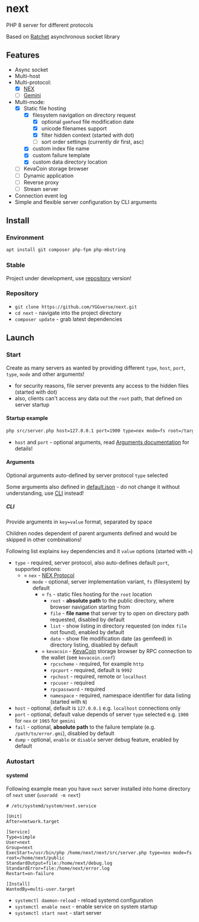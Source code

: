 # next

PHP 8 server for different protocols

Based on [Ratchet](https://github.com/ratchetphp/Ratchet) asynchronous socket library

## Features

* Async socket
* Multi-host
* Multi-protocol:
  * [x] [NEX](https://nightfall.city/nex/info/specification.txt)
  * [ ] [Gemini](https://geminiprotocol.net)
* Multi-mode:
  * [x] Static file hosting
      * [x] filesystem navigation on directory request
        * [x] optional `gemfeed` file modification date
        * [x] unicode filenames support
        * [x] filter hidden context (started with dot)
        * [ ] sort order settings (currently dir first, asc)
      * [x] custom index file name
      * [x] custom failure template
      * [x] custom data directory location
  * [ ] KevaCoin storage browser
  * [ ] Dynamic application
  * [ ] Reverse proxy
  * [ ] Stream server
* Connection event log
* Simple and flexible server configuration by CLI arguments

## Install

### Environment

``` bash
apt install git composer php-fpm php-mbstring
```

### Stable

Project under development, use [repository](#repository) version!

### Repository

* `git clone https://github.com/YGGverse/next.git`
* `cd next` - navigate into the project directory
* `composer update` - grab latest dependencies

## Launch

### Start

Create as many servers as wanted by providing different `type`, `host`, `port`, `type`, `mode` and other arguments!

* for security reasons, file server prevents any access to the hidden files (started with dot)
* also, clients can't access any data out the `root` path, that defined on server startup

#### Startup example

``` bash
php src/server.php host=127.0.0.1 port=1900 type=nex mode=fs root=/target/dir
```

* `host` and `port` - optional arguments, read [Arguments documentation](#arguments) for details!

#### Arguments

Optional arguments auto-defined by server protocol `type` selected

Some arguments also defined in [default.json](https://github.com/YGGverse/next/blob/main/default.json) - do not change it without understanding, use [CLI](#cli) instead!

##### CLI

Provide arguments in `key=value` format, separated by space

Children nodes dependent of parent arguments defined and would be skipped in other combinations!

Following list explains `key` dependencies and it `value` options (started with `=`)

* `type` - required, server protocol, also auto-defines default `port`, supported options:
  * = `nex` - [NEX Protocol](https://nightfall.city/nex/info/specification.txt)
    * `mode` - optional, server implementation variant, `fs` (filesystem) by default
      * = `fs` - static files hosting for the `root` location
        * `root` - **absolute path** to the public directory, where browser navigation starting from
        * `file` - **file name** that server try to open on directory path requested, disabled by default
        * `list` - show listing in directory requested (on index `file` not found), enabled by default
        * `date` - show file modification date (as gemfeed) in directory listing, disabled by default
      * = `kevacoin` - [KevaCoin](https://github.com/kevacoin-project) storage browser by RPC connection to the wallet (see `kevacoin.conf`)
        * `rpcscheme` - required, for example `http`
        * `rpcport` - required, default is `9992`
        * `rpchost` - required, remote or `localhost`
        * `rpcuser` - required
        * `rpcpassword` - required
        * `namespace` - required, namespace identifier for data listing (started with `N`)
* `host` - optional, default is `127.0.0.1` e.g. `localhost` connections only
* `port` - optional, default value depends of server `type` selected e.g. `1900` for `nex` or `1965` for `gemini`
* `fail` - optional, **absolute path** to the failure template (e.g. `/path/to/error.gmi`), disabled by default
* `dump` - optional, `enable` or `disable` server debug feature, enabled by default

### Autostart

#### systemd

Following example mean you have `next` server installed into home directory of `next` user (`useradd -m next`)

``` next.service
# /etc/systemd/system/next.service

[Unit]
After=network.target

[Service]
Type=simple
User=next
Group=next
ExecStart=/usr/bin/php /home/next/next/src/server.php type=nex mode=fs root=/home/next/public
StandardOutput=file:/home/next/debug.log
StandardError=file:/home/next/error.log
Restart=on-failure

[Install]
WantedBy=multi-user.target
```

* `systemctl daemon-reload` - reload systemd configuration
* `systemctl enable next` - enable service on system startup
* `systemctl start next` - start server
